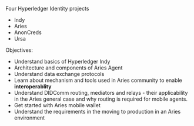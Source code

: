 Four Hyperledger Identity projects
- Indy
- Aries
- AnonCreds
- Ursa 

Objectives: 
- Understand basics of Hyperledger Indy 
- Architecture and components of Aries Agent
- Understand data exchange protocols
- Learn about mechanism and tools used in Aries community to enable **interoperablity**
- Understand DIDComm routing, mediators and relays - their applicability in the Aries general case and why routing is required for mobile agents.
- Get started with Aries mobile wallet 
- Understand the requirements in the moving to production in an Aries environment


